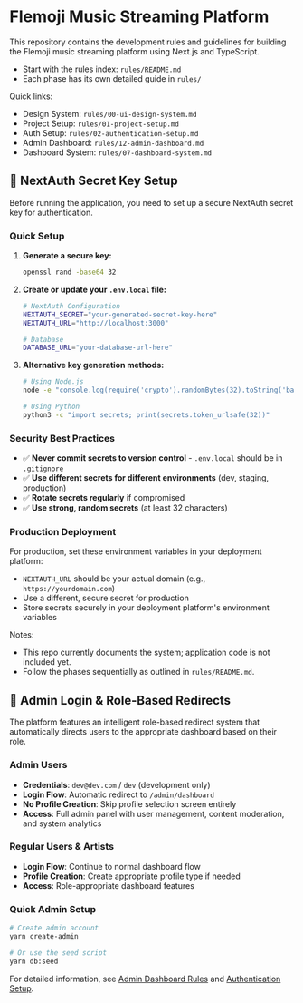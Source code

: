 # Flemoji Music Streaming Platform

This repository contains the development rules and guidelines for building the Flemoji music streaming platform using Next.js and TypeScript.

- Start with the rules index: `rules/README.md`
- Each phase has its own detailed guide in `rules/`

Quick links:

- Design System: `rules/00-ui-design-system.md`
- Project Setup: `rules/01-project-setup.md`
- Auth Setup: `rules/02-authentication-setup.md`
- Admin Dashboard: `rules/12-admin-dashboard.md`
- Dashboard System: `rules/07-dashboard-system.md`

## 🔐 NextAuth Secret Key Setup

Before running the application, you need to set up a secure NextAuth secret key for authentication.

### Quick Setup

1. **Generate a secure key:**

   ```bash
   openssl rand -base64 32
   ```

2. **Create or update your `.env.local` file:**

   ```bash
   # NextAuth Configuration
   NEXTAUTH_SECRET="your-generated-secret-key-here"
   NEXTAUTH_URL="http://localhost:3000"

   # Database
   DATABASE_URL="your-database-url-here"
   ```

3. **Alternative key generation methods:**

   ```bash
   # Using Node.js
   node -e "console.log(require('crypto').randomBytes(32).toString('base64'))"

   # Using Python
   python3 -c "import secrets; print(secrets.token_urlsafe(32))"
   ```

### Security Best Practices

- ✅ **Never commit secrets to version control** - `.env.local` should be in `.gitignore`
- ✅ **Use different secrets for different environments** (dev, staging, production)
- ✅ **Rotate secrets regularly** if compromised
- ✅ **Use strong, random secrets** (at least 32 characters)

### Production Deployment

For production, set these environment variables in your deployment platform:

- `NEXTAUTH_URL` should be your actual domain (e.g., `https://yourdomain.com`)
- Use a different, secure secret for production
- Store secrets securely in your deployment platform's environment variables

Notes:

- This repo currently documents the system; application code is not included yet.
- Follow the phases sequentially as outlined in `rules/README.md`.

## 👤 Admin Login & Role-Based Redirects

The platform features an intelligent role-based redirect system that automatically directs users to the appropriate dashboard based on their role.

### Admin Users

- **Credentials**: `dev@dev.com` / `dev` (development only)
- **Login Flow**: Automatic redirect to `/admin/dashboard`
- **No Profile Creation**: Skip profile selection screen entirely
- **Access**: Full admin panel with user management, content moderation, and system analytics

### Regular Users & Artists

- **Login Flow**: Continue to normal dashboard flow
- **Profile Creation**: Create appropriate profile type if needed
- **Access**: Role-appropriate dashboard features

### Quick Admin Setup

```bash
# Create admin account
yarn create-admin

# Or use the seed script
yarn db:seed
```

For detailed information, see [Admin Dashboard Rules](./rules/12-admin-dashboard.md) and [Authentication Setup](./rules/02-authentication-setup.md).
